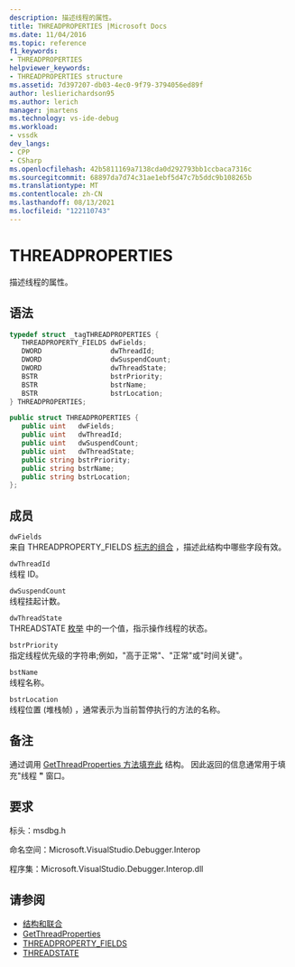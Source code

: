 ```yaml
---
description: 描述线程的属性。
title: THREADPROPERTIES |Microsoft Docs
ms.date: 11/04/2016
ms.topic: reference
f1_keywords:
- THREADPROPERTIES
helpviewer_keywords:
- THREADPROPERTIES structure
ms.assetid: 7d397207-db03-4ec0-9f79-3794056ed89f
author: leslierichardson95
ms.author: lerich
manager: jmartens
ms.technology: vs-ide-debug
ms.workload:
- vssdk
dev_langs:
- CPP
- CSharp
ms.openlocfilehash: 42b5811169a7138cda0d292793bb1ccbaca7316c
ms.sourcegitcommit: 68897da7d74c31ae1ebf5d47c7b5ddc9b108265b
ms.translationtype: MT
ms.contentlocale: zh-CN
ms.lasthandoff: 08/13/2021
ms.locfileid: "122110743"
---
```

# <a name="threadproperties"></a>THREADPROPERTIES
描述线程的属性。

## <a name="syntax"></a>语法

```cpp
typedef struct _tagTHREADPROPERTIES { 
   THREADPROPERTY_FIELDS dwFields;
   DWORD                 dwThreadId;
   DWORD                 dwSuspendCount;
   DWORD                 dwThreadState;
   BSTR                  bstrPriority;
   BSTR                  bstrName;
   BSTR                  bstrLocation;
} THREADPROPERTIES;
```

```csharp
public struct THREADPROPERTIES { 
   public uint   dwFields;
   public uint   dwThreadId;
   public uint   dwSuspendCount;
   public uint   dwThreadState;
   public string bstrPriority;
   public string bstrName;
   public string bstrLocation;
};
```

## <a name="members"></a>成员
 `dwFields`\
 来自 THREADPROPERTY_FIELDS [标志的组合](../../../extensibility/debugger/reference/threadproperty-fields.md) ，描述此结构中哪些字段有效。

 `dwThreadId`\
 线程 ID。

 `dwSuspendCount`\
 线程挂起计数。

 `dwThreadState`\
 THREADSTATE [枚举](../../../extensibility/debugger/reference/threadstate.md) 中的一个值，指示操作线程的状态。

 `bstrPriority`\
 指定线程优先级的字符串;例如，"高于正常"、"正常"或"时间关键"。

 `bstName`\
 线程名称。

 `bstrLocation`\
 线程位置 (堆栈帧) ，通常表示为当前暂停执行的方法的名称。

## <a name="remarks"></a>备注
 通过调用 [GetThreadProperties 方法填充此](../../../extensibility/debugger/reference/idebugthread2-getthreadproperties.md) 结构。 因此返回的信息通常用于填充"线程 **"** 窗口。

## <a name="requirements"></a>要求
 标头：msdbg.h

 命名空间：Microsoft.VisualStudio.Debugger.Interop

 程序集：Microsoft.VisualStudio.Debugger.Interop.dll

## <a name="see-also"></a>请参阅
- [结构和联合](../../../extensibility/debugger/reference/structures-and-unions.md)
- [GetThreadProperties](../../../extensibility/debugger/reference/idebugthread2-getthreadproperties.md)
- [THREADPROPERTY_FIELDS](../../../extensibility/debugger/reference/threadproperty-fields.md)
- [THREADSTATE](../../../extensibility/debugger/reference/threadstate.md)
